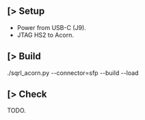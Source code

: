 [> Setup
--------
- Power from USB-C (J9).
- JTAG HS2 to Acorn.

[> Build
--------
./sqrl_acorn.py --connector=sfp --build --load

[> Check
--------
TODO.

